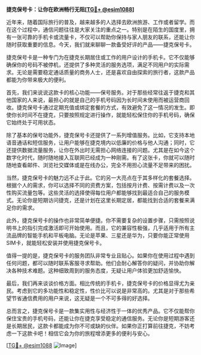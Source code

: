 **捷克保号卡：让你在欧洲畅行无阻[[TG💪+ @esim1088](https://t.me/s/esim1088)]**

近年来，随着国际旅行的普及，越来越多的人选择去欧洲旅游、工作或者留学。而在这个过程中，通信问题往往是大家关注的重点之一。特别是在陌生的国度里，拥有一张可靠的手机卡或流量卡，不仅可以帮助你保持与家人朋友的联系，还能让你随时获取重要的信息。今天，我们就来聊聊一款备受好评的产品——捷克保号卡。

捷克保号卡是一种专门为在捷克长期居住或工作的用户设计的手机卡。它不仅能够确保你的号码不被停机，还提供了多种灵活的服务选项，满足不同用户的实际需求。无论是需要稳定通话质量的商务人士，还是喜欢自由探索的旅行者，这款产品都能为你带来极大的便利。

首先，我们来说说这款卡的核心功能——保号服务。对于那些经常往返于捷克和其他国家的人来说，最担心的就是自己的手机号码因为长时间未使用而被运营商回收。捷克保号卡通过定期充值或绑定套餐的方式，有效避免了这一情况的发生。即使你长时间不在捷克，只要按照规定进行操作，就能轻松保住你的手机号码，确保它始终处于可用状态。

除了基本的保号功能外，捷克保号卡还提供了一系列增值服务。比如，它支持本地语音通话和短信服务，让用户能够在捷克境内以低廉的价格与他人沟通；同时，它还提供数据流量服务，让你在外出时无需担心网络连接的问题。尤其是在如今这个数字化时代，随时随地接入互联网已经成为一种刚需。有了这张卡，你就可以随时随地查看邮件、浏览社交媒体或是在线办公，完全不用担心流量不足带来的困扰。

当然，捷克保号卡的魅力远不止于此。它的另一大亮点在于其多样化的套餐选择。根据个人的需求，你可以选择不同的资费方案，包括按月计费、按需计费以及一次性购买流量包等。这些灵活的选择使得每位用户都能够找到最适合自己的服务模式。无论你是短期访问捷克，还是计划在这里长期定居，都能找到合适的套餐来满足你的需求。

此外，捷克保号卡的操作也非常简单便捷。你不需要复杂的设置步骤，只需按照说明书上的指引完成激活即可开始使用。而且，它的兼容性极强，几乎适用于所有主流品牌的智能手机和平板电脑。无论是苹果、三星还是华为，只要你能正常使用SIM卡，就能轻松安装并使用捷克保号卡。

值得一提的是，捷克保号卡的服务团队非常专业且贴心。如果你在使用过程中遇到任何问题，都可以随时联系客服寻求帮助。他们会耐心解答你的疑问，并协助你解决各种技术难题。这种细致周到的服务态度，无疑让用户体验更加舒适愉快。

最后，我们再来谈谈价格方面。相比传统的手机卡，捷克保号卡的价格显得尤为亲民。考虑到它的多功能性和稳定性，性价比可以说是非常高的。尤其是对于那些希望节省通信费用的用户来说，这无疑是一个不可多得的好选择。

总而言之，捷克保号卡是一款集实用性与经济性于一体的优秀产品。它不仅能帮你保住宝贵的手机号码，还能让你在捷克享受稳定的通信服务。无论你是短期游客还是长期居民，这款卡都能成为你不可或缺的伙伴。如果你正打算前往捷克，不妨考虑一下这款卡吧！相信它会为你的旅程增添更多的便利与安心。

[[TG💪+ @esim1088](https://t.me/s/esim1088) ![Image](https://i.postimg.cc/4NQfJmqS/Snipaste-2025-05-13-00-14-12.png)]